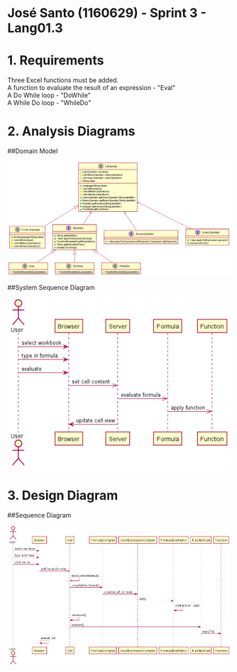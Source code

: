 ﻿**José Santo** (1160629) - Sprint 3 - Lang01.3
===============================

# 1. Requirements

Three Excel functions must be added.  
A function to evaluate the result of an expression - "Eval"  
A Do While loop - "DoWhile"  
A While Do loop - "WhileDo"
	
# 2. Analysis Diagrams

##Domain Model

![Domain Model](dm.png)

##System Sequence Diagram

![Analysis SD](analysis.png)


# 3. Design Diagram

##Sequence Diagram

![Sequence Diagram](design1.png)


